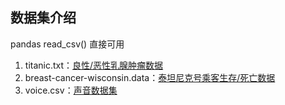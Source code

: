 ## 数据集介绍
pandas read_csv() 直接可用

1. titanic.txt：[良性/恶性乳腺肿瘤数据](https://archive.ics.uci.edu/ml/machine-learning-databases/breast-cancer-wisconsin/breast-cancer-wisconsin.data)
2. breast-cancer-wisconsin.data：[泰坦尼克号乘客生存/死亡数据](http://biostat.mc.vanderbilt.edu/wiki/pub/Main/DataSets/titanic.txt)
3. voice.csv：[声音数据集](https://www.kaggle.com/primaryobjects/voicegender)

